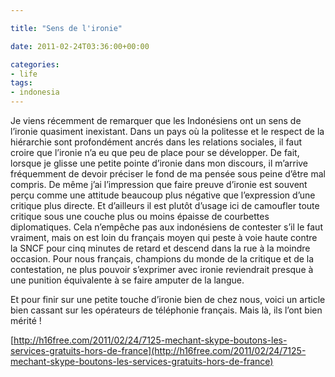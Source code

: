 ```yaml
---

title: "Sens de l'ironie"

date: 2011-02-24T03:36:00+00:00

categories: 
- life
tags:
- indonesia 
---
```


Je viens récemment de remarquer que les Indonésiens ont un sens de l’ironie quasiment inexistant. Dans un pays où la politesse et le respect de la hiérarchie sont profondément ancrés dans les relations sociales, il faut croire que l’ironie n’a eu que peu de place pour se développer. De fait, lorsque je glisse une petite pointe d’ironie dans mon discours, il m’arrive fréquemment de devoir préciser le fond de ma pensée sous peine d’être mal compris. De même j’ai l’impression que faire preuve d’ironie est souvent perçu comme une attitude beaucoup plus négative que l’expression d’une critique plus directe. Et d’ailleurs il est plutôt d’usage ici de camoufler toute critique sous une couche plus ou moins épaisse de courbettes diplomatiques. Cela n’empêche pas aux indonésiens de contester s’il le faut vraiment, mais on est loin du français moyen qui peste à voie haute contre la SNCF pour cinq minutes de retard et descend dans la rue à la moindre occasion. Pour nous français, champions du monde de la critique et de la contestation, ne plus pouvoir s’exprimer avec ironie reviendrait presque à une punition équivalente à se faire amputer de la langue.

Et pour finir sur une petite touche d’ironie bien de chez nous, voici un article bien cassant sur les opérateurs de téléphonie français. Mais là, ils l’ont bien mérité ! 
 
[http://h16free.com/2011/02/24/7125-mechant-skype-boutons-les-services-gratuits-hors-de-france](http://h16free.com/2011/02/24/7125-mechant-skype-boutons-les-services-gratuits-hors-de-france)
